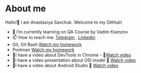 # About me
Hello!:wave: I am Anastasiya Savchuk. Welcome to my GitHub!


- 🌱 I’m currently learning on QA Course by Vadim Ksenzov
- 📫 How to reach me: [Telegram](https://t.me/nasti_sv) , [Linkedin](https://www.linkedin.com/in/anastasiya-savchuk/) 
- Git, Git Bash [Watch my homework](https://github.com/Nasti-sv/Hard_skills/tree/main/Git) 
- Postman [Watch my homework](https://github.com/Nasti-sv/Hard_skills/tree/main/Postman) 
- :large_blue_diamond:I have a video about DevTools in Chrome - :movie_camera:[Watch video](https://www.youtube.com/watch?v=QypQK5ixJ3o)
- :large_blue_diamond:I have a video presentation about OSI model :movie_camera: [Watch video](https://www.youtube.com/watch?v=eCvOXHbqHK4&ab_channel=AnastasiyaSavchuk)
- :large_blue_diamond:I have a video about Android Studio :movie_camera: [Watch video](https://www.youtube.com/watch?v=zZYk4VhJ-8Y&ab_channel=AnastasiyaSavchuk)
